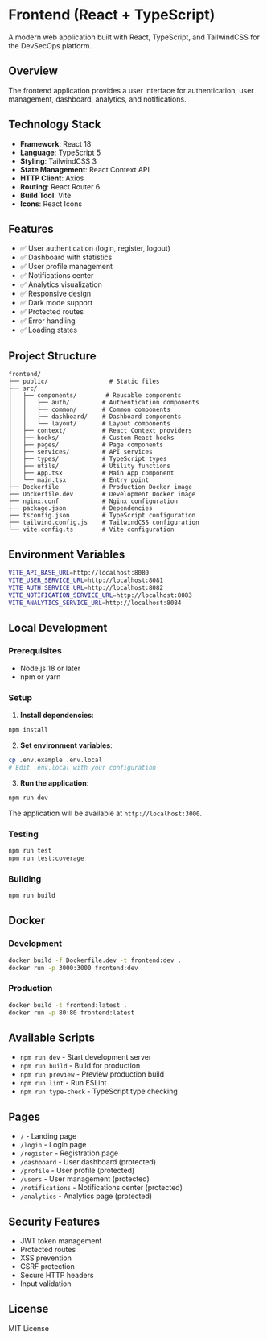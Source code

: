 # Frontend (React + TypeScript)

A modern web application built with React, TypeScript, and TailwindCSS for the DevSecOps platform.

## Overview

The frontend application provides a user interface for authentication, user management, dashboard, analytics, and notifications.

## Technology Stack

- **Framework**: React 18
- **Language**: TypeScript 5
- **Styling**: TailwindCSS 3
- **State Management**: React Context API
- **HTTP Client**: Axios
- **Routing**: React Router 6
- **Build Tool**: Vite
- **Icons**: React Icons

## Features

- ✅ User authentication (login, register, logout)
- ✅ Dashboard with statistics
- ✅ User profile management
- ✅ Notifications center
- ✅ Analytics visualization
- ✅ Responsive design
- ✅ Dark mode support
- ✅ Protected routes
- ✅ Error handling
- ✅ Loading states

## Project Structure

```
frontend/
├── public/                 # Static files
├── src/
│   ├── components/        # Reusable components
│   │   ├── auth/         # Authentication components
│   │   ├── common/       # Common components
│   │   ├── dashboard/    # Dashboard components
│   │   └── layout/       # Layout components
│   ├── context/          # React Context providers
│   ├── hooks/            # Custom React hooks
│   ├── pages/            # Page components
│   ├── services/         # API services
│   ├── types/            # TypeScript types
│   ├── utils/            # Utility functions
│   ├── App.tsx           # Main App component
│   └── main.tsx          # Entry point
├── Dockerfile            # Production Docker image
├── Dockerfile.dev        # Development Docker image
├── nginx.conf            # Nginx configuration
├── package.json          # Dependencies
├── tsconfig.json         # TypeScript configuration
├── tailwind.config.js    # TailwindCSS configuration
└── vite.config.ts        # Vite configuration
```

## Environment Variables

```bash
VITE_API_BASE_URL=http://localhost:8080
VITE_USER_SERVICE_URL=http://localhost:8081
VITE_AUTH_SERVICE_URL=http://localhost:8082
VITE_NOTIFICATION_SERVICE_URL=http://localhost:8083
VITE_ANALYTICS_SERVICE_URL=http://localhost:8084
```

## Local Development

### Prerequisites
- Node.js 18 or later
- npm or yarn

### Setup

1. **Install dependencies**:
```bash
npm install
```

2. **Set environment variables**:
```bash
cp .env.example .env.local
# Edit .env.local with your configuration
```

3. **Run the application**:
```bash
npm run dev
```

The application will be available at `http://localhost:3000`.

### Testing

```bash
npm run test
npm run test:coverage
```

### Building

```bash
npm run build
```

## Docker

### Development

```bash
docker build -f Dockerfile.dev -t frontend:dev .
docker run -p 3000:3000 frontend:dev
```

### Production

```bash
docker build -t frontend:latest .
docker run -p 80:80 frontend:latest
```

## Available Scripts

- `npm run dev` - Start development server
- `npm run build` - Build for production
- `npm run preview` - Preview production build
- `npm run lint` - Run ESLint
- `npm run type-check` - TypeScript type checking

## Pages

- `/` - Landing page
- `/login` - Login page
- `/register` - Registration page
- `/dashboard` - User dashboard (protected)
- `/profile` - User profile (protected)
- `/users` - User management (protected)
- `/notifications` - Notifications center (protected)
- `/analytics` - Analytics page (protected)

## Security Features

- JWT token management
- Protected routes
- XSS prevention
- CSRF protection
- Secure HTTP headers
- Input validation

## License

MIT License
